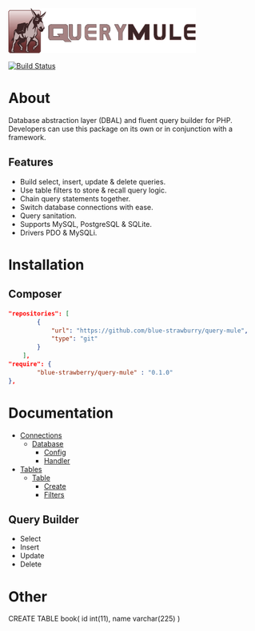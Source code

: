 <img src="docs/img/logo.png" width="375" height="90">

[![Build Status](https://travis-ci.org/blue-strawberry/query-mule.svg?branch=master)](https://travis-ci.org/blue-strawberry/query-mule)

# About
Database abstraction layer (DBAL) and fluent query builder for PHP. Developers can use this package on its own or in conjunction with a framework.

## Features
* Build select, insert, update & delete queries. 
* Use table filters to store & recall query logic. 
* Chain query statements together.
* Switch database connections with ease.
* Query sanitation.
* Supports MySQL, PostgreSQL & SQLite.
* Drivers PDO & MySQLi.

# Installation

## Composer
```json
"repositories": [
        {
            "url": "https://github.com/blue-strawburry/query-mule",
            "type": "git"
        }
    ],
"require": {
        "blue-strawberry/query-mule" : "0.1.0"
},
```

# Documentation
* [Connections](./docs/CONNECTIONS.md)
    * [Database](./docs/CONNECTIONS.md#database)
        * [Config](./docs/CONNECTIONS.md#config)
        * [Handler](./docs/CONNECTIONS.md#handler)
* [Tables](./docs/TABLES.md)
    * [Table](./docs/TABLES.md#table)
        * [Create](./docs/TABLES.md#create)
        * [Filters](./docs/TABLES.md#filters)

## Query Builder
* Select
* Insert
* Update
* Delete

# Other
CREATE TABLE book(
  id int(11),
  name varchar(225)
)





